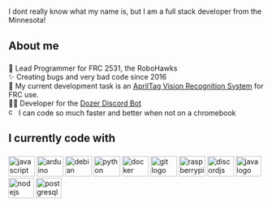 <h1 Hi there 👋 Whats up? </h1>

###

<p align="left">I dont really know what my name is, but I am a full stack developer from the Minnesota!</p>

###

<h2 align="left">About me</h2>

###


<p align="left">🤖 Lead Programmer for FRC 2531, the RoboHawks<br>✨ Creating bugs and very bad code since 2016<br>🚀 My current development task is an <a href="https://github.com/WaterGame2023/tags-of-april">AprilTag Vision Recognition System</a> for FRC use.<br> 🧑‍💻 Developer for the <a href="https://github.com/FRCDiscord/Dozer">Dozer Discord Bot</a><br> <img src="https://cdn.jsdelivr.net/gh/devicons/devicon/icons/chrome/chrome-original.svg" height="16" width="16" alt="chrome logo" /> I can code so much faster and better when not on a chromebook</p>

###

<h2 align="left">I currently code with</h2>

###

<div align="left">
  <img src="https://cdn.jsdelivr.net/gh/devicons/devicon/icons/javascript/javascript-original.svg" height="40" width="52" alt="javascript logo"  />
  <img src="https://cdn.jsdelivr.net/gh/devicons/devicon/icons/arduino/arduino-original.svg" height="40" width="52" alt="arduino logo"  />
  <img src="https://cdn.jsdelivr.net/gh/devicons/devicon/icons/debian/debian-original.svg" height="40" width="52" alt="debian logo"  />
  <img src="https://cdn.jsdelivr.net/gh/devicons/devicon/icons/python/python-original.svg" height="40" width="52" alt="python logo"  />
  <img src="https://cdn.jsdelivr.net/gh/devicons/devicon/icons/docker/docker-original.svg" height="40" width="52" alt="docker logo"  />
  <img src="https://cdn.jsdelivr.net/gh/devicons/devicon/icons/git/git-original.svg" height="40" width="52" alt="git logo"  />
  <img src="https://cdn.jsdelivr.net/gh/devicons/devicon/icons/raspberrypi/raspberrypi-original.svg" height="40" width="52" alt="raspberrypi logo"  />
  <img src="https://cdn.jsdelivr.net/gh/devicons/devicon/icons/discordjs/discordjs-original.svg" height="40" width="52" alt="discordjs logo" />
  <img src="https://cdn.jsdelivr.net/gh/devicons/devicon/icons/java/java-original.svg" height="40" width="50" alt="java logo" />
  <img src="https://cdn.jsdelivr.net/gh/devicons/devicon/icons/nodejs/nodejs-original.svg" height="40" width="50" alt="nodejs logo" />
  <img src="https://cdn.jsdelivr.net/gh/devicons/devicon/icons/postgresql/postgresql-original.svg" height="40" width="50" alt="postgresql logo" />
  

</div>
